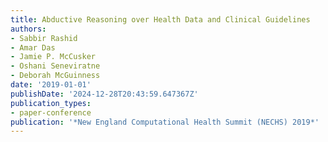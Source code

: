 ```yaml
---
title: Abductive Reasoning over Health Data and Clinical Guidelines
authors:
- Sabbir Rashid
- Amar Das
- Jamie P. McCusker
- Oshani Seneviratne
- Deborah McGuinness
date: '2019-01-01'
publishDate: '2024-12-28T20:43:59.647367Z'
publication_types:
- paper-conference
publication: '*New England Computational Health Summit (NECHS) 2019*'
---
```

